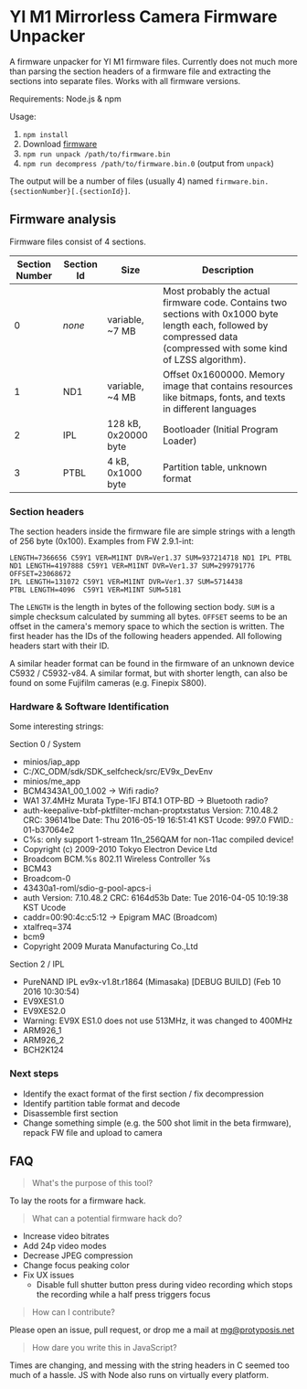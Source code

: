 YI M1 Mirrorless Camera Firmware Unpacker
=========================================

A firmware unpacker for YI M1 firmware files. Currently does not much more than parsing the section headers of a firmware file and extracting the sections into separate files. Works with all firmware versions.

Requirements: Node.js & npm
 
Usage: 
 1. `npm install`
 1. Download [firmware](https://www.yitechnology.com/yi-m1-mirrorless-camera-firmware)
 1. `npm run unpack /path/to/firmware.bin`
 1. `npm run decompress /path/to/firmware.bin.0` (output from `unpack`)

The output will be a number of files (usually 4) named `firmware.bin.{sectionNumber}[.{sectionId}]`.

Firmware analysis
-----------------

Firmware files consist of 4 sections.

| Section Number | Section Id | Size | Description |
| -------------- | ---------- | ---- | ----------- |
| 0              | *none*     | variable, ~7 MB | Most probably the actual firmware code. Contains two sections with 0x1000 byte length each, followed by compressed data (compressed with some kind of LZSS algorithm). |
| 1              | ND1        | variable, ~4 MB | Offset 0x1600000. Memory image that contains resources like bitmaps, fonts, and texts in different languages |
| 2              | IPL        | 128 kB, 0x20000 byte | Bootloader (Initial Program Loader) |
| 3              | PTBL       | 4 kB, 0x1000 byte | Partition table, unknown format |

### Section headers

The section headers inside the firmware file are simple strings with a length of 256 byte (0x100). Examples from FW 2.9.1-int:

```
LENGTH=7366656 C59Y1 VER=M1INT DVR=Ver1.37 SUM=937214718 ND1 IPL PTBL
ND1 LENGTH=4197888 C59Y1 VER=M1INT DVR=Ver1.37 SUM=299791776 OFFSET=23068672
IPL LENGTH=131072 C59Y1 VER=M1INT DVR=Ver1.37 SUM=5714438
PTBL LENGTH=4096  C59Y1 VER=M1INT SUM=5181
```

The `LENGTH` is the length in bytes of the following section body. `SUM` is a simple checksum calculated by summing all bytes. `OFFSET` seems to be an offset in the camera's memory space to which the section is written. The first header has the IDs of the following headers appended. All following headers start with their ID.

A similar header format can be found in the firmware of an unknown device C5932 / C5932-v84. A similar format, but with shorter length, can also be found on some Fujifilm cameras (e.g. Finepix S800).

### Hardware & Software Identification

Some interesting strings:

Section 0 / System

 * minios/iap_app
 * C:/XC_ODM/sdk/SDK_selfcheck/src/EV9x_DevEnv
 * minios/me_app
 * BCM4343A1_00_1.002 -> Wifi radio?
 * WA1 37.4MHz Murata Type-1FJ BT4.1 OTP-BD -> Bluetooth radio?
 * auth-keepalive-txbf-pktfilter-mchan-proptxstatus Version: 7.10.48.2 CRC: 396141be Date: Thu 2016-05-19 16:51:41 KST Ucode: 997.0 FWID.: 01-b37064e2
 * C%s: only support 1-stream 11n_256QAM for non-11ac compiled device!
 * Copyright (c) 2009-2010 Tokyo Electron Device Ltd
 * Broadcom BCM.%s 802.11 Wireless Controller %s
 * BCM43
 * Broadcom-0
 * 43430a1-roml/sdio-g-pool-apcs-i
 * auth Version: 7.10.48.2 CRC: 6164d53b Date: Tue 2016-04-05 10:19:38 KST Ucode
 * caddr=00:90:4c:c5:12 -> Epigram MAC (Broadcom)
 * xtalfreq=374
 * bcm9
 * Copyright 2009 Murata Manufacturing Co.,Ltd

Section 2 / IPL

 * PureNAND IPL ev9x-v1.8t.r1864 (Mimasaka) [DEBUG BUILD] (Feb 10 2016 10:30:54)
 * EV9XES1.0
 * EV9XES2.0
 * Warning: EV9X ES1.0 does not use 513MHz, it was changed to 400MHz
 * ARM926_1
 * ARM926_2
 * BCH2K124

### Next steps

 * Identify the exact format of the first section / fix decompression
 * Identify partition table format and decode
 * Disassemble first section
 * Change something simple (e.g. the 500 shot limit in the beta firmware), repack FW file and upload to camera

FAQ
---

> What's the purpose of this tool?

To lay the roots for a firmware hack.

> What can a potential firmware hack do?

 * Increase video bitrates
 * Add 24p video modes
 * Decrease JPEG compression
 * Change focus peaking color
 * Fix UX issues
   * Disable full shutter button press during video recording which stops the recording while a half press triggers focus
   
> How can I contribute?

Please open an issue, pull request, or drop me a mail at mg@protyposis.net

> How dare you write this in JavaScript?

Times are changing, and messing with the string headers in C seemed too much of a hassle. JS with Node also runs on virtually every platform.